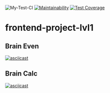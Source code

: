 ![My-Test-CI](https://github.com/DVo1/frontend-project-lvl1/workflows/My-Test-CI/badge.svg?branch=master)
[![Maintainability](https://api.codeclimate.com/v1/badges/5251a0fee24f420dfe9b/maintainability)](https://codeclimate.com/github/DVo1/frontend-project-lvl1/maintainability)
[![Test Coverage](https://api.codeclimate.com/v1/badges/a99a88d28ad37a79dbf6/test_coverage)](https://codeclimate.com/github/codeclimate/codeclimate/test_coverage)

# frontend-project-lvl1

## Brain Even 
[![asciicast](https://asciinema.org/a/IV2CMfMrAte97zypDUwSe0eLe.png)](https://asciinema.org/a/IV2CMfMrAte97zypDUwSe0eLe)

## Brain Calc
[![asciicast](https://asciinema.org/a/6pHXlHYRm85rkaXv7CZ1fFqv0.png)](https://asciinema.org/a/6pHXlHYRm85rkaXv7CZ1fFqv0)
